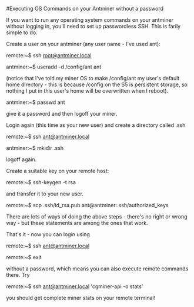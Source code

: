 #Executing OS Commands on your Antminer without a password

If you want to run any operating system commands on your antminer without logging in, you'll need to set up passwordless SSH. This is farily simple to do.

Create a user on your antminer (any user name - I've used ant):

remote:~$ ssh root@antminer.local

antminer:~$ useradd -d /config/ant ant

(notice that I've told my miner OS to make /config/ant my user's default home directory - this is because /config on the S5 is persistent storage, so nothing I put in this user's home will be overwritten when I reboot).

antminer:~$ passwd ant

give it a password and then logoff your miner.

Login again (this time as your new user) and create a directory called .ssh

remote:~$ ssh ant@antminer.local

antminer:~$ mkidir .ssh

logoff again.

Create a suitable key on your remote host:

remote:~$ ssh-keygen -t rsa

and transfer it to your new user.

remote:~$ scp .ssh/id_rsa.pub ant@antminer:.ssh/authorized_keys

There are lots of ways of doing the above steps - there's no right or wrong way - but these statements are among the ones that work.

That's it - now you can login using

remote:~$ ssh ant@antminer.local

remote:~$ exit

without a password, which means you can also execute remote commands there. Try

remote:~$ ssh ant@antminer.local 'cgminer-api -o stats'

you should get complete miner stats on your remote terminal!
